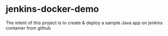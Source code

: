 # jenkins-docker-demo
The intent of this project is to create &amp; deploy a sample Java app on jenkins container from github
